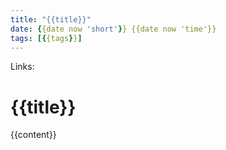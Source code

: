 ```yaml
---
title: "{{title}}"
date: {{date now 'short'}} {{date now 'time'}}
tags: [{{tags}}]
---
```


Links:

# {{title}}

{{content}}
